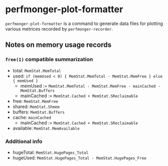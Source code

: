 # perfmonger-plot-formatter

`perfmonger-plot-formatter` is a command to generate data files for plotting
various metrices recorded by `perfmonger-recorder`.

## Notes on memory usage records

### `free(1)` compatible summarization

- total: `MemStat.MemTotal`
- used: `if (memUsed < 0) { MemStat.MemTotal - MemStat.MemFree } else { memUsed }`
  - memUsed := `MemStat.MemTotal - MemStat.MemFree - mainCached - MemStat.Buffers`
  - mainCached := `MemStat.Cached + MemStat.SReclaimable`
- free: `MemStat.MemFree`
- shared: `MemStat.Shmem`
- buffers: `MemStat.Buffers`
- cache: `mainCached`
  - mainCached := `MemStat.Cached + MemStat.SReclaimable`
- available: `MemStat.MemAvailable`

### Additional info

- hugeTotal: `MemStat.HugePages_Total`
- hugeUsed: `MemStat.HugePages_Total - MemStat.HugePages_Free`
